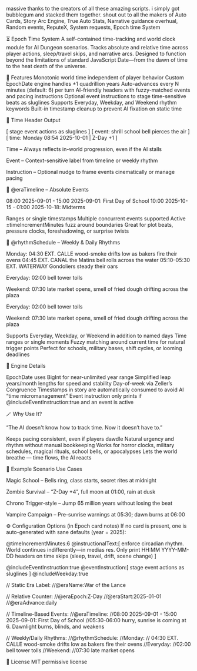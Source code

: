 massive thanks to the creators of all these amazing scripts. i simply got bubblegum and stacked them together. shout out to all the makers of
Auto Cards, Story Arc Engine, True Auto Stats, Narrative guidance overhual, Random events, ReputeX, System requests, Epoch time System

⏳ Epoch Time System
A self-contained time-tracking and world clock module for AI Dungeon scenarios. Tracks absolute and relative time across player actions, sleep/travel skips, and narrative arcs. Designed to function beyond the limitations of standard JavaScript Date—from the dawn of time to the heat death of the universe.


🚀 Features
Monotonic world time independent of player behavior
Custom EpochDate engine handles ±1 quadrillion years
Auto-advances every N minutes (default: 6) per turn
AI-friendly headers with fuzzy-matched events and pacing instructions
Optional event instructions to stage time-sensitive beats as sluglines
Supports Everyday, Weekday, and Weekend rhythm keywords
Built-in timestamp cleanup to prevent AI fixation on static time


📆 Time Header Output

[ stage event actions as sluglines ]
[ event: shrill school bell pierces the air ]
[ time: Monday 08:54 2025-10-01 | Z-Day +1 ]




Time – Always reflects in-world progression, even if the AI stalls

Event – Context-sensitive label from timeline or weekly rhythm

Instruction – Optional nudge to frame events cinematically or manage pacing


📅 @eraTimeline – Absolute Events

08:00 2025-09-01 - 15:00 2025-09-01: First Day of School
10:00 2025-10-15 - 01:00 2025-10-18: Midterms



Ranges or single timestamps
Multiple concurrent events supported
Active ±timeIncrementMinutes fuzz around boundaries
Great for plot beats, pressure clocks, foreshadowing, or surprise twists


🔁 @rhythmSchedule – Weekly & Daily Rhythms

Monday:
04:30 EXT. CALLE wood-smoke drifts low as bakers fire their ovens
04:45 EXT. CANAL the Matins bell rolls across the water
05:10–05:30 EXT. WATERWAY Gondoliers steady their oars

Everyday:
02:00 bell tower tolls

Weekend:
07:30 late market opens, smell of fried dough drifting across the plaza

Everyday:
02:00 bell tower tolls

Weekend:
07:30 late market opens, smell of fried dough drifting across the plaza



Supports Everyday, Weekday, or Weekend in addition to named days
Time ranges or single moments
Fuzzy matching around current time for natural trigger points
Perfect for schools, military bases, shift cycles, or looming deadlines


🧠 Engine Details


EpochDate uses BigInt for near-unlimited year range
Simplified leap years/month lengths for speed and stability
Day-of-week via Zeller’s Congruence
Timestamps in story are automatically consumed to avoid AI “time micromanagement”
Event instruction only prints if @includeEventInstruction:true and an event is active


🪄 Why Use It?

“The AI doesn't know how to track time. Now it doesn’t have to.”


Keeps pacing consistent, even if players dawdle
Natural urgency and rhythm without manual bookkeeping
Works for horror clocks, military schedules, magical rituals, school bells, or apocalypses
Lets the world breathe — time flows, the AI reacts


🧪 Example Scenario Use Cases


Magic School – Bells ring, class starts, secret rites at midnight

Zombie Survival – “Z-Day +4”, full moon at 01:00, rain at dusk

Chrono Trigger-style – Jump 65 million years without losing the beat

Vampire Campaign – Pre-sunrise warnings at 05:30; dawn burns at 06:00


⚙️ Configuration Options (in Epoch card notes)
If no card is present, one is auto-generated with sane defaults (year = 2025):

@timeIncrementMinutes:6
@instructionalText:[ enforce circadian rhythm. World continues indifferently—in medias res. Only print HH:MM YYYY-MM-DD headers on time skips (sleep, travel, drift, scene change) ]

@includeEventInstruction:true
@eventInstruction:[ stage event actions as sluglines ]
@includeWeekday:true

// Static Era Label:
//@eraName:War of the Lance

// Relative Counter:
//@eraEpoch:Z-Day
//@eraStart:2025-01-01
//@eraAdvance:daily

// Timeline-Based Events:
//@eraTimeline:
//08:00 2025-09-01 - 15:00 2025-09-01: First Day of School
//05:30-06:00 hurry, sunrise is coming at 6. Dawnlight burns, blinds, and weakens

// Weekly/Daily Rhythms:
//@rhythmSchedule:
//Monday:
// 04:30 EXT. CALLE wood-smoke drifts low as bakers fire their ovens
//Everyday:
//02:00 bell tower tolls
//Weekend:
//07:30 late market opens



📜 License
MIT permissive license
